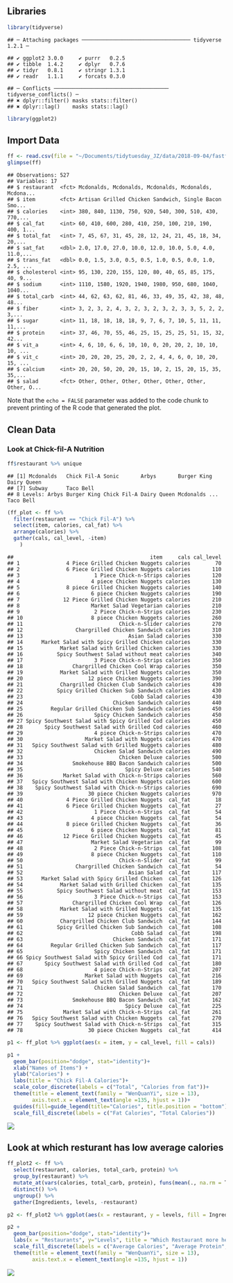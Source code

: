 Libraries
---------

``` r
library(tidyverse)
```

    ## ─ Attaching packages ─────────────────────────────────── tidyverse 1.2.1 ─

    ## ✔ ggplot2 3.0.0     ✔ purrr   0.2.5
    ## ✔ tibble  1.4.2     ✔ dplyr   0.7.6
    ## ✔ tidyr   0.8.1     ✔ stringr 1.3.1
    ## ✔ readr   1.1.1     ✔ forcats 0.3.0

    ## ─ Conflicts ───────────────────────────────────── tidyverse_conflicts() ─
    ## ✖ dplyr::filter() masks stats::filter()
    ## ✖ dplyr::lag()    masks stats::lag()

``` r
library(ggplot2)
```

Import Data
-----------

``` r
ff <- read.csv(file = "~/Documents/tidytuesday_JZ/data/2018-09-04/fastfood_calories.csv")
glimpse(ff)
```

    ## Observations: 527
    ## Variables: 17
    ## $ restaurant  <fct> Mcdonalds, Mcdonalds, Mcdonalds, Mcdonalds, Mcdona...
    ## $ item        <fct> Artisan Grilled Chicken Sandwich, Single Bacon Smo...
    ## $ calories    <int> 380, 840, 1130, 750, 920, 540, 300, 510, 430, 770,...
    ## $ cal_fat     <int> 60, 410, 600, 280, 410, 250, 100, 210, 190, 400, 1...
    ## $ total_fat   <int> 7, 45, 67, 31, 45, 28, 12, 24, 21, 45, 18, 34, 20,...
    ## $ sat_fat     <dbl> 2.0, 17.0, 27.0, 10.0, 12.0, 10.0, 5.0, 4.0, 11.0,...
    ## $ trans_fat   <dbl> 0.0, 1.5, 3.0, 0.5, 0.5, 1.0, 0.5, 0.0, 1.0, 2.5, ...
    ## $ cholesterol <int> 95, 130, 220, 155, 120, 80, 40, 65, 85, 175, 40, 9...
    ## $ sodium      <int> 1110, 1580, 1920, 1940, 1980, 950, 680, 1040, 1040...
    ## $ total_carb  <int> 44, 62, 63, 62, 81, 46, 33, 49, 35, 42, 38, 48, 48...
    ## $ fiber       <int> 3, 2, 3, 2, 4, 3, 2, 3, 2, 3, 2, 3, 3, 5, 2, 2, 3,...
    ## $ sugar       <int> 11, 18, 18, 18, 18, 9, 7, 6, 7, 10, 5, 11, 11, 11,...
    ## $ protein     <int> 37, 46, 70, 55, 46, 25, 15, 25, 25, 51, 15, 32, 42...
    ## $ vit_a       <int> 4, 6, 10, 6, 6, 10, 10, 0, 20, 20, 2, 10, 10, 10, ...
    ## $ vit_c       <int> 20, 20, 20, 25, 20, 2, 2, 4, 4, 6, 0, 10, 20, 15, ...
    ## $ calcium     <int> 20, 20, 50, 20, 20, 15, 10, 2, 15, 20, 15, 35, 35,...
    ## $ salad       <fct> Other, Other, Other, Other, Other, Other, Other, O...

Note that the `echo = FALSE` parameter was added to the code chunk to
prevent printing of the R code that generated the plot.

Clean Data
----------

### Look at Chick-fil-A Nutrition

``` r
ff$restaurant %>% unique
```

    ## [1] Mcdonalds   Chick Fil-A Sonic       Arbys       Burger King Dairy Queen
    ## [7] Subway      Taco Bell  
    ## 8 Levels: Arbys Burger King Chick Fil-A Dairy Queen Mcdonalds ... Taco Bell

``` r
(ff_plot <- ff %>% 
  filter(restaurant == "Chick Fil-A") %>% 
  select(item, calories, cal_fat) %>% 
  arrange(calories) %>% 
  gather(cals, cal_level, -item)
    )
```

    ##                                            item     cals cal_level
    ## 1               4 Piece Grilled Chicken Nuggets calories        70
    ## 2               6 Piece Grilled Chicken Nuggets calories       110
    ## 3                        1 Piece Chick-n-Strips calories       120
    ## 4                       4 piece Chicken Nuggets calories       130
    ## 5               8 piece Grilled Chicken Nuggets calories       140
    ## 6                       6 piece Chicken Nuggets calories       190
    ## 7              12 Piece Grilled Chicken Nuggets calories       210
    ## 8                       Market Salad Vegetarian calories       210
    ## 9                        2 Piece Chick-n-Strips calories       230
    ## 10                      8 piece Chicken Nuggets calories       260
    ## 11                               Chick-n-Slider calories       270
    ## 12                 Chargrilled Chicken Sandwich calories       310
    ## 13                                  Asian Salad calories       330
    ## 14      Market Salad with Spicy Grilled Chicken calories       330
    ## 15            Market Salad with Grilled Chicken calories       330
    ## 16           Spicy Southwest Salad without meat calories       340
    ## 17                       3 Piece Chick-n-Strips calories       350
    ## 18                Chargrilled Chicken Cool Wrap calories       350
    ## 19            Market Salad with Grilled Nuggets calories       350
    ## 20                     12 piece Chicken Nuggets calories       390
    ## 21            Chargrilled Chicken Club Sandwich calories       430
    ## 22           Spicy Grilled Chicken Sub Sandwich calories       430
    ## 23                                   Cobb Salad calories       430
    ## 24                             Chicken Sandwich calories       440
    ## 25         Regular Grilled Chicken Sub Sandwich calories       450
    ## 26                       Spicy Chicken Sandwich calories       450
    ## 27 Spicy Southwest Salad with Spicy Grilled Cod calories       450
    ## 28       Spicy Southwest Salad with Grilled Cod calories       460
    ## 29                       4 piece Chick-n-Strips calories       470
    ## 30                    Market Salad with Nuggets calories       470
    ## 31   Spicy Southwest Salad with Grilled Nuggets calories       480
    ## 32                       Chicken Salad Sandwich calories       490
    ## 33                               Chicken Deluxe calories       500
    ## 34                Smokehouse BBQ Bacon Sandwich calories       500
    ## 35                                 Spicy Deluxe calories       540
    ## 36             Market Salad with Chick-n-Strips calories       560
    ## 37   Spicy Southwest Salad with Chicken Nuggets calories       600
    ## 38    Spicy Southwest Salad with Chick-n-Strips calories       690
    ## 39                     30 piece Chicken Nuggets calories       970
    ## 40              4 Piece Grilled Chicken Nuggets  cal_fat        18
    ## 41              6 Piece Grilled Chicken Nuggets  cal_fat        27
    ## 42                       1 Piece Chick-n-Strips  cal_fat        54
    ## 43                      4 piece Chicken Nuggets  cal_fat        54
    ## 44              8 piece Grilled Chicken Nuggets  cal_fat        36
    ## 45                      6 piece Chicken Nuggets  cal_fat        81
    ## 46             12 Piece Grilled Chicken Nuggets  cal_fat        45
    ## 47                      Market Salad Vegetarian  cal_fat        99
    ## 48                       2 Piece Chick-n-Strips  cal_fat       108
    ## 49                      8 piece Chicken Nuggets  cal_fat       110
    ## 50                               Chick-n-Slider  cal_fat        99
    ## 51                 Chargrilled Chicken Sandwich  cal_fat        54
    ## 52                                  Asian Salad  cal_fat       117
    ## 53      Market Salad with Spicy Grilled Chicken  cal_fat       126
    ## 54            Market Salad with Grilled Chicken  cal_fat       135
    ## 55           Spicy Southwest Salad without meat  cal_fat       153
    ## 56                       3 Piece Chick-n-Strips  cal_fat       153
    ## 57                Chargrilled Chicken Cool Wrap  cal_fat       126
    ## 58            Market Salad with Grilled Nuggets  cal_fat       135
    ## 59                     12 piece Chicken Nuggets  cal_fat       162
    ## 60            Chargrilled Chicken Club Sandwich  cal_fat       144
    ## 61           Spicy Grilled Chicken Sub Sandwich  cal_fat       108
    ## 62                                   Cobb Salad  cal_fat       198
    ## 63                             Chicken Sandwich  cal_fat       171
    ## 64         Regular Grilled Chicken Sub Sandwich  cal_fat       117
    ## 65                       Spicy Chicken Sandwich  cal_fat       171
    ## 66 Spicy Southwest Salad with Spicy Grilled Cod  cal_fat       171
    ## 67       Spicy Southwest Salad with Grilled Cod  cal_fat       180
    ## 68                       4 piece Chick-n-Strips  cal_fat       207
    ## 69                    Market Salad with Nuggets  cal_fat       216
    ## 70   Spicy Southwest Salad with Grilled Nuggets  cal_fat       189
    ## 71                       Chicken Salad Sandwich  cal_fat       170
    ## 72                               Chicken Deluxe  cal_fat       207
    ## 73                Smokehouse BBQ Bacon Sandwich  cal_fat       162
    ## 74                                 Spicy Deluxe  cal_fat       225
    ## 75             Market Salad with Chick-n-Strips  cal_fat       261
    ## 76   Spicy Southwest Salad with Chicken Nuggets  cal_fat       270
    ## 77    Spicy Southwest Salad with Chick-n-Strips  cal_fat       315
    ## 78                     30 piece Chicken Nuggets  cal_fat       414

``` r
p1 <- ff_plot %>% ggplot(aes(x = item, y = cal_level, fill = cals))

p1 +
  geom_bar(position="dodge", stat="identity")+
  xlab("Names of Items") +
  ylab("Calories") +
  labs(title = "Chick Fil-A Calories")+
  scale_color_discrete(labels = c("Total", "Calories from fat"))+
  theme(title = element_text(family = "WenQuanYi", size = 13),
        axis.text.x = element_text(angle =135, hjust = 1))+
  guides(fill=guide_legend(title="Calories", title.position = "bottom"))+
  scale_fill_discrete(labels = c("Fat Calories", "Total Calories"))
```

![](data_week_21_fastfood_Analysis_files/figure-markdown_github/unnamed-chunk-1-1.png)

Look at which resturant has low average calories
------------------------------------------------

``` r
ff_plot2 <- ff %>% 
  select(restaurant, calories, total_carb, protein) %>% 
  group_by(restaurant) %>% 
  mutate_at(vars(calories, total_carb, protein), funs(mean(., na.rm = T))) %>% 
  distinct() %>% 
  ungroup() %>% 
  gather(Ingredients, levels, -restaurant)

p2 <- ff_plot2 %>% ggplot(aes(x = restaurant, y = levels, fill = Ingredients))

p2 +
  geom_bar(position="dodge", stat="identity")+
  labs(x = "Restaurants", y="Levels", title = "Which Restaurant more healthier?")+
  scale_fill_discrete(labels = c("Average Calories", "Average Protein", "Average Total Carb"))+
  theme(title = element_text(family = "WenQuanYi", size = 13),
        axis.text.x = element_text(angle =135, hjust = 1))
```

![](data_week_21_fastfood_Analysis_files/figure-markdown_github/unnamed-chunk-2-1.png)
